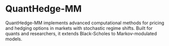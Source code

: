 # QuantHedge-MM
QuantHedge-MM implements advanced computational methods for pricing and hedging options in markets with stochastic regime shifts. Built for quants and researchers, it extends Black-Scholes to Markov-modulated models.
